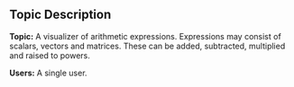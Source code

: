 ## Topic Description

**Topic:**
A visualizer of arithmetic expressions. Expressions may consist of scalars, vectors and matrices. These can be added, subtracted, multiplied and raised to powers.

**Users:**
A single user.
